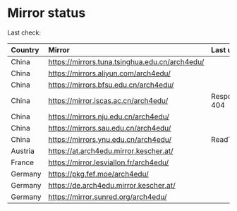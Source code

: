 <script src="./time.js"></script>
# Mirror status
Last check: <script type="text/javascript">localize(1685733223.1465719);</script>

|Country|Mirror|Last update|
|:------|:-----|:----------|
|China|https://mirrors.tuna.tsinghua.edu.cn/arch4edu/|<script type="text/javascript">localize(1685687584);</script>|
|China|https://mirrors.aliyun.com/arch4edu/|<script type="text/javascript">localize(1685644418);</script>|
|China|https://mirrors.bfsu.edu.cn/arch4edu/|<script type="text/javascript">localize(1685687584);</script>|
|China|https://mirror.iscas.ac.cn/arch4edu/|Response 404|
|China|https://mirrors.nju.edu.cn/arch4edu/|<script type="text/javascript">localize(1685644418);</script>|
|China|https://mirrors.sau.edu.cn/arch4edu/|<script type="text/javascript">localize(1673850842);</script>|
|China|https://mirrors.ynu.edu.cn/arch4edu/|ReadTimeout|
|Austria|https://at.arch4edu.mirror.kescher.at/|<script type="text/javascript">localize(1685687584);</script>|
|France|https://mirror.lesviallon.fr/arch4edu/|<script type="text/javascript">localize(1685687584);</script>|
|Germany|https://pkg.fef.moe/arch4edu/|<script type="text/javascript">localize(1685687584);</script>|
|Germany|https://de.arch4edu.mirror.kescher.at/|<script type="text/javascript">localize(1685687584);</script>|
|Germany|https://mirror.sunred.org/arch4edu/|<script type="text/javascript">localize(1685687584);</script>|

<script src="./tablefilter/tablefilter.js"></script>
<script src="./table.js"></script>